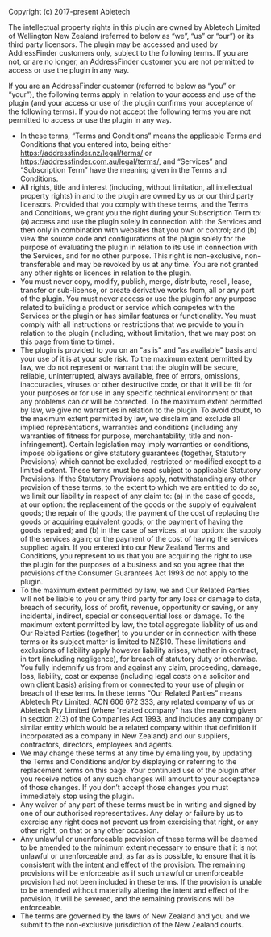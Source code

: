 Copyright (c) 2017-present Abletech

The intellectual property rights in this plugin are owned by Abletech Limited of Wellington New Zealand (referred to below as “we”, “us” or “our”) or its third party licensors.  The plugin may be accessed and used by AddressFinder customers only, subject to the following terms. If you are not, or are no longer, an AddressFinder customer you are not permitted to access or use the plugin in any way.  

If you are an AddressFinder customer (referred to below as “you” or “your”), the following terms apply in relation to your access and use of the plugin (and your access or use of the plugin confirms your acceptance of the following terms). If you do not accept the following terms you are not permitted to access or use the plugin in any way. 
* In these terms, “Terms and Conditions” means the applicable Terms and Conditions that you entered into, being either https://addressfinder.nz/legal/terms/ or https://addressfinder.com.au/legal/terms/, and “Services” and “Subscription Term” have the meaning given in the Terms and Conditions. 
* All rights, title and interest (including, without limitation, all intellectual property rights) in and to the plugin are owned by us or our third party licensors. Provided that you comply with these terms, and the Terms and Conditions, we grant you the right during your Subscription Term to: (a) access and use the plugin solely in connection with the Services and then only in combination with websites that you own or control; and (b) view the source code and configurations of the plugin solely for the purpose of evaluating the plugin in relation to its use in connection with the Services, and for no other purpose. This right is non-exclusive, non-transferable and may be revoked by us at any time. You are not granted any other rights or licences in relation to the plugin.
* You must never copy, modify, publish, merge, distribute, resell, lease, transfer or sub-license, or create derivative works from, all or any part of the plugin. You must never access or use the plugin for any purpose related to building a product or service which competes with the Services or the plugin or has similar features or functionality. You must comply with all instructions or restrictions that we provide to you in relation to the plugin (including, without limitation, that we may post on this page from time to time).
* The plugin is provided to you on an "as is" and "as available" basis and your use of it is at your sole risk. To the maximum extent permitted by law, we do not represent or warrant that the plugin will be secure, reliable, uninterrupted, always available, free of errors, omissions, inaccuracies, viruses or other destructive code, or that it will be fit for your purposes or for use in any specific technical environment or that any problems can or will be corrected. To the maximum extent permitted by law, we give no warranties in relation to the plugin. To avoid doubt, to the maximum extent permitted by law, we disclaim and exclude all implied representations, warranties and conditions (including any warranties of fitness for purpose, merchantability, title and non-infringement). Certain legislation may imply warranties or conditions, impose obligations or give statutory guarantees (together, Statutory Provisions) which cannot be excluded, restricted or modified except to a limited extent. These terms must be read subject to applicable Statutory Provisions. If the Statutory Provisions apply, notwithstanding any other provision of these terms, to the extent to which we are entitled to do so, we limit our liability in respect of any claim to: (a) in the case of goods, at our option: the replacement of the goods or the supply of equivalent goods; the repair of the goods; the payment of the cost of replacing the goods or acquiring equivalent goods; or the payment of having the goods repaired; and (b) in the case of services, at our option: the supply of the services again; or the payment of the cost of having the services supplied again. If you entered into our New Zealand Terms and Conditions, you represent to us that you are acquiring the right to use the plugin for the purposes of a business and so you agree that the provisions of the Consumer Guarantees Act 1993 do not apply to the plugin.
* To the maximum extent permitted by law, we and Our Related Parties will not be liable to you or any third party for any loss or damage to data, breach of security, loss of profit, revenue, opportunity or saving, or any incidental, indirect, special or consequential loss or damage. To the maximum extent permitted by law, the total aggregate liability of us and Our Related Parties (together) to you under or in connection with these terms or its subject matter is limited to NZ$10. These limitations and exclusions of liability apply however liability arises, whether in contract, in tort (including negligence), for breach of statutory duty or otherwise.  You fully indemnify us from and against any claim, proceeding, damage, loss, liability, cost or expense (including legal costs on a solicitor and own client basis) arising from or connected to your use of plugin or breach of these terms. In these terms “Our Related Parties” means Abletech Pty Limited, ACN 606 672 333, any related company of us or Abletech Pty Limited (where “related company” has the meaning given in section 2(3) of the Companies Act 1993, and includes any company or similar entity which would be a related company within that definition if incorporated as a company in New Zealand) and our suppliers, contractors, directors, employees and agents.
* We may change these terms at any time by emailing you, by updating the Terms and Conditions and/or by displaying or referring to the replacement terms on this page.  Your continued use of the plugin after you receive notice of any such changes will amount to your acceptance of those changes. If you don’t accept those changes you must immediately stop using the plugin.
* Any waiver of any part of these terms must be in writing and signed by one of our authorised representatives. Any delay or failure by us to exercise any right does not prevent us from exercising that right, or any other right, on that or any other occasion.
* Any unlawful or unenforceable provision of these terms will be deemed to be amended to the minimum extent necessary to ensure that it is not unlawful or unenforceable and, as far as is possible, to ensure that it is consistent with the intent and effect of the provision.  The remaining provisions will be enforceable as if such unlawful or unenforceable provision had not been included in these terms.  If the provision is unable to be amended without materially altering the intent and effect of the provision, it will be severed, and the remaining provisions will be enforceable.
* The terms are governed by the laws of New Zealand and you and we submit to the non-exclusive jurisdiction of the New Zealand courts.
